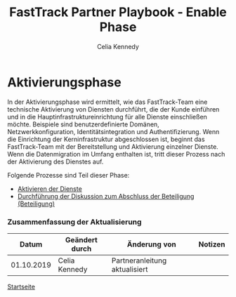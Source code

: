 ﻿---  
# required metadata  
title: FastTrack Partner Playbook - Enable Phase 
description: FastTrack Partner Playbook - Enable Phase Overview
author: Celia Kennedy
ms.author: v-cekenn
manager: pagrim
ms.date: 9/25/2019  
ms.topic: partner-playbook  
ms.prod: non-product-specific  
ms.custom: partner-playbook  
ft.audience: partner
ft.owner: pagrim
---  

# Aktivierungsphase

In der Aktivierungsphase wird ermittelt, wie das FastTrack-Team eine technische Aktivierung von Diensten durchführt, die der Kunde einführen und in die Hauptinfrastruktureinrichtung für alle Dienste einschließen möchte. Beispiele sind benutzerdefinierte Domänen, Netzwerkkonfiguration, Identitätsintegration und Authentifizierung. Wenn die Einrichtung der Kerninfrastruktur abgeschlossen ist, beginnt das FastTrack-Team mit der Bereitstellung und Aktivierung einzelner Dienste. Wenn die Datenmigration im Umfang enthalten ist, tritt dieser Prozess nach der Aktivierung des Dienstes auf.

Folgende Prozesse sind Teil dieser Phase:

-  [Aktivieren der Dienste](enable-enable-services-partner-de.md)
-  [Durchführung der Diskussion zum Abschluss der Beteiligung (Beteiligung)](enable-conduct-engagement-completion-discussion-partner-de.md)

### Zusammenfassung der Aktualisierung

|Datum|Geändert durch|Änderung von|Notizen|
|---------|---------------|----------------------------|-------------|
|01.10.2019| Celia Kennedy| Partneranleitung aktualisiert| |

[Startseite](http://partner-docs.microsoft.com)
